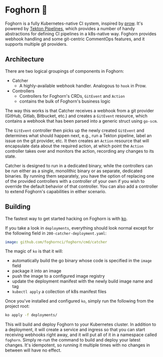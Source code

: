 # Foghorn 📯

Foghorn is a fully Kubernetes-native CI system, inspired by [prow](https://github.com/kubernetes/test-infra/tree/master/prow). It's powered by [Tekton Pipelines](https://github.com/tektoncd/pipeline), which provides a number of handy abstractions for defining CI pipelines in a k8s-native way. Foghorn provides webhook handling and some git-centric CommentOps features, and it supports multiple git providers.

## Architecture

There are two logical groupings of components in Foghorn:

* Catcher
  - A highly-available webhook handler. Analogous to `hook` in Prow.
* Controllers
  - Controllers for Foghorn's CRDs, `GitEvent` and `Action`
  - contains the bulk of Foghorn's business logic

The way this works is that Catcher receives a webhook from a git provider (GitHub, Gitlab, Bitbucket, etc.) and creates a `GitEvent` resource, which contains a webhook that has been parsed into a generic struct using `go-scm`.

The `GitEvent` controller then picks up the newly created `GitEvent` and determines what should happen next, e.g., run a Tekton pipeline, label an issue on the git provider, etc. It then creates an `Action` resource that will encapsulate data about the required action, at which point the `Action` controller takes over and monitors the action, recording any changes to its state.

Catcher is designed to run in a dedicated binary, while the controllers can be run either as a single, monolithic binary or as separate, dedicated binaries. By running them separately, you have the option of replacing one of the provided controllers with a controller of your own if you wish to override the default behavior of that controller. You can also add a controller to extend Foghorn's capabilities in either scenario.

## Building

The fastest way to get started hacking on Foghorn is with [ko](https://github.com/google/ko).

If you take a look in `deployments`, everything should look normal except for the following field in `200-catcher-deployment.yaml`:

```yaml
image: github.com/foghornci/foghorn/cmd/catcher
```

The magic of `ko` is that it will: 

* automatically build the go binary whose code is specified in the `image` field
* package it into an image
* push the image to a configured image registry
* update the deployment manifest with the newly build image name and tag
* `kubectl apply` a collection of k8s manifest files

Once you've installed and configured `ko`, simply run the following from the project root:

```sh
ko apply -f deployments/
```

This will build and deploy Foghorn to your Kubernetes cluster. In addition to a deployment, it will create a service and ingress so that you can start receiving webhooks right away, and it will put all of it in a namespace called `foghorn`. Simply re-run the command to build and deploy your latest changes. It's idempotent, so running it multiple times with no changes in between will have no effect.
